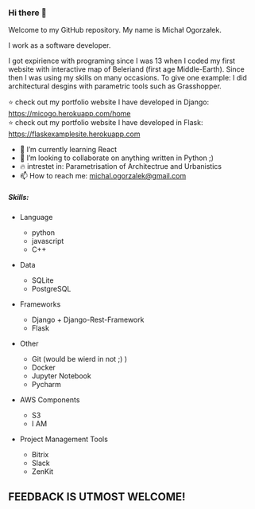 ### Hi there 👋


Welcome to my GitHub repository. My name is Michał Ogorzałek. 

I work as a software developer.

I got expirience with programing since I was 13 when I coded my first website with interactive map of Beleriand (first age Middle-Earth). Since then I was using my skills on many occasions. To give one example: I did architectural desgins with parametric tools such as Grasshopper. 

:star:  check out my portfolio website I have developed in Django: https://micogo.herokuapp.com/home  
:star:  check out my portfolio website I have developed in Flask: https://flaskexamplesite.herokuapp.com  


- 🌱 I’m currently learning React
- 👯 I’m looking to collaborate on anything written in Python ;) 
- :fire: intrestet in: Parametrisation of Architectrue and Urbanistics 
- 📫 How to reach me: michal.ogorzalek@gmail.com 


##### Skills:
* Language
  * python
  * javascript 
  * C++ 
* Data 
  * SQLite 
  * PostgreSQL
* Frameworks
  * Django + Django-Rest-Framework
  * Flask  
* Other 
  * Git (would be wierd in not ;) )
  * Docker
  * Jupyter Notebook
  * Pycharm

* AWS Components
  * S3 
  * I AM
* Project Management Tools
  * Bitrix
  * Slack
  * ZenKit  


## FEEDBACK IS UTMOST WELCOME! 
<!--
**Himhith/Himhith** is a ✨ _special_ ✨ repository because its `README.md` (this file) appears on your GitHub profile.

Here are some ideas to get you started:

- 🔭 I’m currently working on ...
- 🌱 I’m currently learning ...
- 👯 I’m looking to collaborate on ...
- 🤔 I’m looking for help with ...
- 💬 Ask me about ...
- 📫 How to reach me: ...
- 😄 Pronouns: ...
- ⚡ Fun fact: ...
-->
